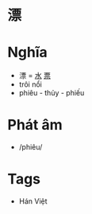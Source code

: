 # 漂

# Nghĩa
* 漂 = [水](水.md) [票](票.md)
* trôi nổi
* phiêu - thủy - phiếu

# Phát âm
* /phiêu/

# Tags
* Hán Việt

